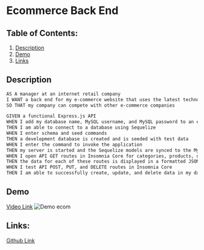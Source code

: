 # Ecommerce Back End

## Table of Contents:
1. [Description](##Description)
2. [Demo](##Demo)
3. [Links](##Links)

## Description
```md
AS A manager at an internet retail company
I WANT a back end for my e-commerce website that uses the latest technologies
SO THAT my company can compete with other e-commerce companies
```
```md
GIVEN a functional Express.js API
WHEN I add my database name, MySQL username, and MySQL password to an environment variable file
THEN I am able to connect to a database using Sequelize
WHEN I enter schema and seed commands
THEN a development database is created and is seeded with test data
WHEN I enter the command to invoke the application
THEN my server is started and the Sequelize models are synced to the MySQL database
WHEN I open API GET routes in Insomnia Core for categories, products, or tags
THEN the data for each of these routes is displayed in a formatted JSON
WHEN I test API POST, PUT, and DELETE routes in Insomnia Core
THEN I am able to successfully create, update, and delete data in my database
```

## Demo
[Video Link]()
![Demo ecom]()

## Links:
[Github Link](https://github.com/Hbrown16/E-Commerce-Back-End)